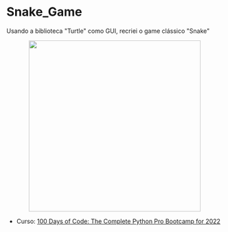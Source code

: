 # Snake_Game
Usando a biblioteca "Turtle" como GUI, recriei o game clássico "Snake"


<p align="center">
<img src="https://user-images.githubusercontent.com/95550011/194434487-1a2d8bba-2fec-4818-ab49-608db14c9917.gif" width="400px"/>
</p>

* Curso: [100 Days of Code: The Complete Python Pro Bootcamp for 2022](https://www.udemy.com/course/100-days-of-code)
